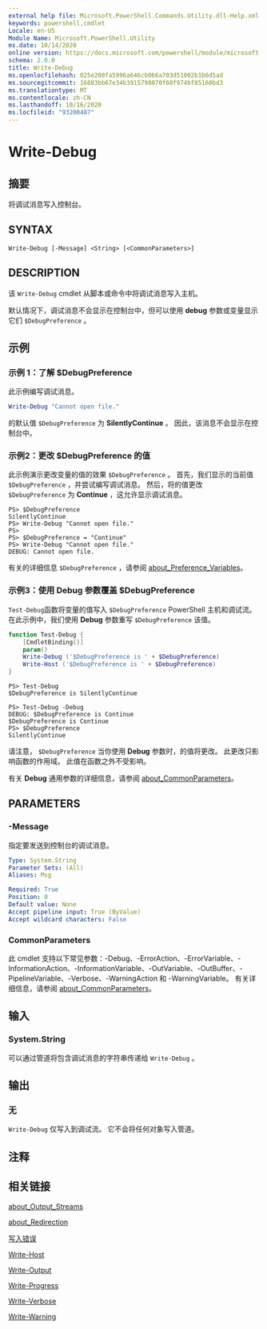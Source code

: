 ```yaml
---
external help file: Microsoft.PowerShell.Commands.Utility.dll-Help.xml
keywords: powershell,cmdlet
Locale: en-US
Module Name: Microsoft.PowerShell.Utility
ms.date: 10/14/2020
online version: https://docs.microsoft.com/powershell/module/microsoft.powershell.utility/write-debug?view=powershell-6&WT.mc_id=ps-gethelp
schema: 2.0.0
title: Write-Debug
ms.openlocfilehash: 025e208fa5996a646cb066a703d51002b1b6d5ad
ms.sourcegitcommit: 16883bb67e34b3915798070f60f974bf85160bd3
ms.translationtype: MT
ms.contentlocale: zh-CN
ms.lasthandoff: 10/16/2020
ms.locfileid: "93200487"
---
```

# Write-Debug

## 摘要
将调试消息写入控制台。

## SYNTAX

```
Write-Debug [-Message] <String> [<CommonParameters>]
```

## DESCRIPTION

该 `Write-Debug` cmdlet 从脚本或命令中将调试消息写入主机。

默认情况下，调试消息不会显示在控制台中，但可以使用 **debug** 参数或变量显示它们 `$DebugPreference` 。

## 示例

### 示例 1：了解 $DebugPreference

此示例编写调试消息。

```powershell
Write-Debug "Cannot open file."
```

的默认值 `$DebugPreference` 为 **SilentlyContinue** 。 因此，该消息不会显示在控制台中。

### 示例2：更改 $DebugPreference 的值

此示例演示更改变量的值的效果 `$DebugPreference` 。 首先，我们显示的当前值 `$DebugPreference` ，并尝试编写调试消息。 然后，将的值更改 `$DebugPreference` 为 **Continue** ，这允许显示调试消息。

```
PS> $DebugPreference
SilentlyContinue
PS> Write-Debug "Cannot open file."
PS>
PS> $DebugPreference = "Continue"
PS> Write-Debug "Cannot open file."
DEBUG: Cannot open file.
```

有关的详细信息 `$DebugPreference` ，请参阅 [about_Preference_Variables](/powershell/module/Microsoft.PowerShell.Core/About/about_Preference_Variables)。

### 示例3：使用 Debug 参数覆盖 $DebugPreference

`Test-Debug`函数将变量的值写入 `$DebugPreference` PowerShell 主机和调试流。 在此示例中，我们使用 **Debug** 参数重写 `$DebugPreference` 该值。

```powershell
function Test-Debug {
    [CmdletBinding()]
    param()
    Write-Debug ('$DebugPreference is ' + $DebugPreference)
    Write-Host ('$DebugPreference is ' + $DebugPreference)
}
```

```
PS> Test-Debug
$DebugPreference is SilentlyContinue

PS> Test-Debug -Debug
DEBUG: $DebugPreference is Continue
$DebugPreference is Continue
PS> $DebugPreference
SilentlyContinue
```

请注意， `$DebugPreference` 当你使用 **Debug** 参数时，的值将更改。 此更改只影响函数的作用域。 此值在函数之外不受影响。

有关 **Debug** 通用参数的详细信息，请参阅 [about_CommonParameters](https://go.microsoft.com/fwlink/?LinkID=113216)。

## PARAMETERS

### -Message

指定要发送到控制台的调试消息。

```yaml
Type: System.String
Parameter Sets: (All)
Aliases: Msg

Required: True
Position: 0
Default value: None
Accept pipeline input: True (ByValue)
Accept wildcard characters: False
```

### CommonParameters

此 cmdlet 支持以下常见参数：-Debug、-ErrorAction、-ErrorVariable、-InformationAction、-InformationVariable、-OutVariable、-OutBuffer、-PipelineVariable、-Verbose、-WarningAction 和 -WarningVariable。 有关详细信息，请参阅 [about_CommonParameters](https://go.microsoft.com/fwlink/?LinkID=113216)。

## 输入

### System.String

可以通过管道将包含调试消息的字符串传递给 `Write-Debug` 。

## 输出

### 无

`Write-Debug` 仅写入到调试流。 它不会将任何对象写入管道。

## 注释

## 相关链接

[about_Output_Streams](../Microsoft.PowerShell.Core/About/about_Output_Streams.md)

[about_Redirection](../Microsoft.PowerShell.Core/About/about_Redirection.md)

[写入错误](Write-Error.md)

[Write-Host](Write-Host.md)

[Write-Output](Write-Output.md)

[Write-Progress](Write-Progress.md)

[Write-Verbose](Write-Verbose.md)

[Write-Warning](Write-Warning.md)
